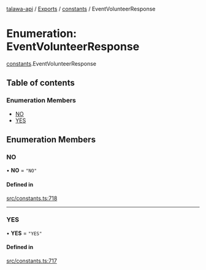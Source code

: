 [talawa-api](../README.md) / [Exports](../modules.md) / [constants](../modules/constants.md) / EventVolunteerResponse

# Enumeration: EventVolunteerResponse

[constants](../modules/constants.md).EventVolunteerResponse

## Table of contents

### Enumeration Members

- [NO](constants.EventVolunteerResponse.md#no)
- [YES](constants.EventVolunteerResponse.md#yes)

## Enumeration Members

### NO

• **NO** = ``"NO"``

#### Defined in

[src/constants.ts:718](https://github.com/PalisadoesFoundation/talawa-api/blob/095495b/src/constants.ts#L718)

___

### YES

• **YES** = ``"YES"``

#### Defined in

[src/constants.ts:717](https://github.com/PalisadoesFoundation/talawa-api/blob/095495b/src/constants.ts#L717)
